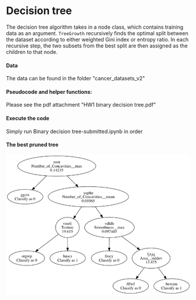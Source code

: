 # Decision tree
The decision tree algorithm takes in a node class, which contains training data as an argument. `TreeGrowth` recursively finds the optimal split between the dataset according to either weighted Gini index or entropy ratio. In each recursive step, the two subsets from the best split are then assigned as the children to that node.

#### Data
The data can be found in the folder "cancer_datasets_v2"

#### Pseudocode and helper functions:
Please see the pdf attachment "HW1 binary decision tree.pdf"

#### Execute the code
Simply run Binary decision tree-submitted.ipynb in order

#### The best pruned tree
![treeplot](https://github.com/yanb514/ML_programming_assignments/blob/master/1_decision%20tree/udo.png)
